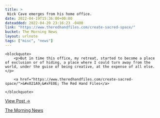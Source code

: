 ```yaml
---
title: > 
 Nick Cave emerges from his home office.
date: 2022-04-19T15:36:00+00:00
dateadded: 2022-04-20 23:16:23 -0400
link: "https://www.theredhandfiles.com/create-sacred-space/"
bucket: The Morning News
layout: urlnote
tags: ["misc", "news"]
--- 
```




  
    
  

  
    <blockquote>
        <p>But in time this office, my retreat, started to become a place of exclusion or of hiding, a place where I could turn away from the world, under the guise of being creative, at the expense of all else.</p>
        
        <a href="https://www.theredhandfiles.com/create-sacred-space/">&#x021A9;&#xFE0E; The Red Hand Files</a>
        
    </blockquote>
  
  <p><a href="https://themorningnews.org/p/nick-cave-emerges-from-his-home-office">View Post &rarr;</a></p>



 <!-- end excerpt --> 
<div class='bucket'><a class='internal-link' href='/buckets/the-morning-news'>The Morning News</a></div> 

